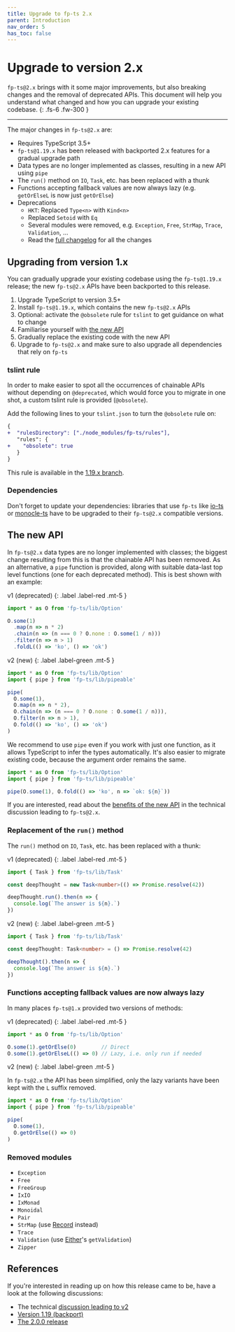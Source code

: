 ```yaml
---
title: Upgrade to fp-ts 2.x
parent: Introduction
nav_order: 5
has_toc: false
---
```


# Upgrade to version 2.x

`fp-ts@2.x` brings with it some major improvements, but also breaking changes and the removal of deprecated APIs. This document will help you understand what changed and how you can upgrade your existing codebase.
{: .fs-6 .fw-300 }

---

The major changes in `fp-ts@2.x` are:

- Requires TypeScript 3.5+
- `fp-ts@1.19.x` has been released with backported 2.x features for a gradual upgrade path
- Data types are no longer implemented as classes, resulting in a new API using `pipe`
- The `run()` method on `IO`, `Task`, etc. has been replaced with a thunk
- Functions accepting fallback values are now always lazy (e.g. `getOrElseL` is now just `getOrElse`)
- Deprecations
  - `HKT`: Replaced `Type<n>` with `Kind<n>`
  - Replaced `Setoid` with `Eq`
  - Several modules were removed, e.g. `Exception`, `Free`, `StrMap`, `Trace`, `Validation`, …
  - Read the [full changelog](https://github.com/gcanti/fp-ts/pull/881) for all the changes

## Upgrading from version 1.x

You can gradually upgrade your existing codebase using the `fp-ts@1.19.x` release; the new `fp-ts@2.x` APIs have been backported to this release.

1. Upgrade TypeScript to version 3.5+
1. Install `fp-ts@1.19.x`, which contains the new `fp-ts@2.x` APIs
1. Optional: activate the `@obsolete` rule for `tslint` to get guidance on what to change
1. Familiarise yourself with [the new API](https://github.com/gcanti/fp-ts/pull/881)
1. Gradually replace the existing code with the new API
1. Upgrade to `fp-ts@2.x` and make sure to also upgrade all dependencies that rely on `fp-ts`

### tslint rule

In order to make easier to spot all the occurrences of chainable APIs without depending on `@deprecated`, which would force you to migrate in one shot, a custom tslint rule is provided (`@obsolete`).

Add the following lines to your `tslint.json` to turn the `@obsolete` rule on:

```diff
{
+  "rulesDirectory": ["./node_modules/fp-ts/rules"],
   "rules": {
+    "obsolete": true
   }
}
```

This rule is available in the [1.19.x branch](https://github.com/gcanti/fp-ts/blob/1.19.5/rules/obsoleteRule.js).

### Dependencies

Don't forget to update your dependencies: libraries that use `fp-ts` like [io-ts](https://github.com/gcanti/io-ts) or [monocle-ts](https://github.com/gcanti/monocle-ts) have to be upgraded to their `fp-ts@2.x` compatible versions.

## The new API

In `fp-ts@2.x` data types are no longer implemented with classes; the biggest change resulting from this is that the chainable API has been removed. As an alternative, a `pipe` function is provided, along with suitable data-last top level functions (one for each deprecated method). This is best shown with an example:

v1 (deprecated)
{: .label .label-red .mt-5 }

```ts
import * as O from 'fp-ts/lib/Option'

O.some(1)
  .map(n => n * 2)
  .chain(n => (n === 0 ? O.none : O.some(1 / n)))
  .filter(n => n > 1)
  .foldL(() => 'ko', () => 'ok')
```

v2 (new)
{: .label .label-green .mt-5 }

```ts
import * as O from 'fp-ts/lib/Option'
import { pipe } from 'fp-ts/lib/pipeable'

pipe(
  O.some(1),
  O.map(n => n * 2),
  O.chain(n => (n === 0 ? O.none : O.some(1 / n))),
  O.filter(n => n > 1),
  O.fold(() => 'ko', () => 'ok')
)
```

We recommend to use `pipe` even if you work with just one function, as it allows TypeScript to infer the types automatically. It's also easier to migrate existing code, because the argument order remains the same.

```ts
import * as O from 'fp-ts/lib/Option'
import { pipe } from 'fp-ts/lib/pipeable'

pipe(O.some(1), O.fold(() => 'ko', n => `ok: ${n}`))
```

If you are interested, read about the [benefits of the new API](https://github.com/gcanti/fp-ts/issues/823#issuecomment-486066792) in the technical discussion leading to `fp-ts@2.x`.

### Replacement of the `run()` method

The `run()` method on `IO`, `Task`, etc. has been replaced with a thunk:

v1 (deprecated)
{: .label .label-red .mt-5 }

```ts
import { Task } from 'fp-ts/lib/Task'

const deepThought = new Task<number>(() => Promise.resolve(42))

deepThought.run().then(n => {
  console.log(`The answer is ${n}.`)
})
```

v2 (new)
{: .label .label-green .mt-5 }

```ts
import { Task } from 'fp-ts/lib/Task'

const deepThought: Task<number> = () => Promise.resolve(42)

deepThought().then(n => {
  console.log(`The answer is ${n}.`)
})
```

### Functions accepting fallback values are now always lazy

In many places `fp-ts@1.x` provided two versions of methods:

v1 (deprecated)
{: .label .label-red .mt-5 }

```ts
import * as O from 'fp-ts/lib/Option'

O.some(1).getOrElse(0)        // Direct
O.some(1).getOrElseL(() => 0) // Lazy, i.e. only run if needed
```

v2 (new)
{: .label .label-green .mt-5 }

In `fp-ts@2.x` the API has been simplified, only the lazy variants have been kept with the `L` suffix removed.

```ts
import * as O from 'fp-ts/lib/Option'
import { pipe } from 'fp-ts/lib/pipeable'

pipe(
  O.some(1),
  O.getOrElse(() => 0)
)
```

### Removed modules

- `Exception`
- `Free`
- `FreeGroup`
- `IxIO`
- `IxMonad`
- `Monoidal`
- `Pair`
- `StrMap` (use [Record](../modules/Record.ts) instead)
- `Trace`
- `Validation` (use [Either](../modules/Either.ts)'s `getValidation`)
- `Zipper`

## References

If you're interested in reading up on how this release came to be, have a look at the following discussions:

- The technical [discussion leading to v2](https://github.com/gcanti/fp-ts/issues/823)
- [Version 1.19 (backport)](https://github.com/gcanti/fp-ts/pull/881)
- [The 2.0.0 release](https://github.com/gcanti/fp-ts/commit/7bda18e34eed996a08afdd6a0a61025087f99593)
